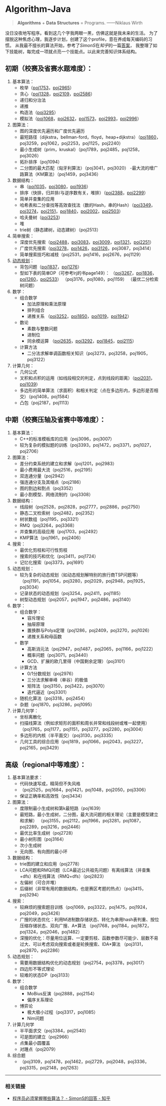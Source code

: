 # Algorithm-Java

> **Algorithms** + **Data Structures** = Programs. ——Niklaus Wirth

没日没夜地写程序。看到这几个字我两眼一黑，仿佛这就是我未来的生活。
为了摆脱这种焦虑心理，我逐步计划，创建了这个profile，意在养成每天编码的习惯。
从我最不擅长的算法开始，参考了*SimonS*在*知乎*的一篇[答案](#相关链接 "程序员必须掌握哪些算法？ - SimonS的回答 - 知乎")，
我整理了如下技能树，每完成一项就点亮一个技能点。以此来完善知识体系结构。 

## 初期（校赛及省赛水题难度）：

1. 基本算法：
    - 枚举（[poj1753](src/EarlyStage/BasicAlgs/poj1753.java)，[poj2965](src/EarlyStage/BasicAlgs/poj2965.java)）
    - 贪心（[poj1328](src/EarlyStage/BasicAlgs/poj1328.java)，[poj2109](src/EarlyStage/BasicAlgs/poj2109.java)，[poj2586](src/EarlyStage/BasicAlgs/poj2586.java)）
    - 递归和分治法
    - 递推
    - 构造法（[poj3295](src/EarlyStage/BasicAlgs/poj3295.java)）
    - 模拟法（[poj1068](src/EarlyStage/BasicAlgs/poj1068.java)，[poj2632](src/EarlyStage/BasicAlgs/poj2632.java)，[poj1573](src/EarlyStage/BasicAlgs/poj1573.java)，[poj2993](src/EarlyStage/BasicAlgs/poj2993.java)，[poj2996](src/EarlyStage/BasicAlgs/poj2996.java)）
2. 图算法：
    - 图的深度优先遍历和广度优先遍历
    - 最短路径（dijkstra，bellman-ford，floyd，heap+dijkstra）（[poj1860](src/EarlyStage/GraphAlgs/poj1860.java)，poj3259，poj1062，poj2253，poj1125，poj2240）
    - 最小生成树（prim，kruskal）（poj1789，poj2485，poj1258，poj3026）
    - 拓扑排序（poj1094）
    - 二分图的最大匹配（匈牙利算法）（poj3041，poj3020）
    -最大流的增广路算法（KM算法）（poj1459，poj3436）
3. 数据结构：
    - 串（[poj1035](src/EarlyStage/DataStructure/poj1035.java)，[poj3080](src/EarlyStage/DataStructure/poj3080.java)，[poj1936](src/EarlyStage/DataStructure/poj1936.java)）
    - 排序（快排，归并排/与逆序数有关，堆排）（[poj2388](src/EarlyStage/DataStructure/poj2388.java)，[poj2299](src/EarlyStage/DataStructure/poj2299.java)）
    - 简单并查集的应用
    - 哈希表和二分查找等高效查找法（数的Hash，串的Hash）（[poj3349](src/EarlyStage/DataStructure/poj3349.java)，[poj3274](src/EarlyStage/DataStructure/poj3274.java)，[poj2151](src/EarlyStage/DataStructure/poj2151.java)，[poj1840](src/EarlyStage/DataStructure/poj1840.java)，[poj2002](src/EarlyStage/DataStructure/poj2002.java)，[poj2503](src/EarlyStage/DataStructure/poj2503.java)）
    - 哈夫曼树（[poj3253](src/EarlyStage/DataStructure/poj3253.java)）
    - 堆
    - trie树（静态建树，动态建树）（poj2513）
4. 简单搜索：
    - 深度优先搜索（[poj2488](src/EarlyStage/SimpleSearch/poj2488.java)，[poj3083](src/EarlyStage/SimpleSearch/poj3083.java)，[poj3009](src/EarlyStage/SimpleSearch/poj3009.java)，[poj1321](src/EarlyStage/SimpleSearch/poj1321.java)，[poj2251](src/EarlyStage/SimpleSearch/poj2251.java)）
    - 广度优先搜索（[poj3278](src/EarlyStage/SimpleSearch/poj3278.java)，[poj1426](src/EarlyStage/SimpleSearch/poj1426.java)，[poj3126](src/EarlyStage/SimpleSearch/poj3126.java)，poj3087，poj3414）
    - 简单搜索技巧和减枝（poj2531，poj1416，poj2676，poj1129）
5. [动态规划](src/EarlyStage/DynamicProgramming/README.md)：
    - 背包问题（[poj1837](src/EarlyStage/DynamicProgramming/poj1837.java)，[poj1276](src/EarlyStage/DynamicProgramming/poj1276.java)）
    - 型如下表的简单DP（可参考lrj的书page149）：
      （[poj3267](src/EarlyStage/DynamicProgramming/poj3267.java)，[poj1836](src/EarlyStage/DynamicProgramming/poj1836.java)，[poj1260](src/EarlyStage/DynamicProgramming/poj1260.java)，[poj2533](src/EarlyStage/DynamicProgramming/poj2533.java)）
      （poj3176，poj1080，poj1159）
      （最优二分检索树问题）
6. 数学：
    - 组合数学
        - 加法原理和乘法原理
        - 排列组合
        - 递推关系
    （[poj3252](src/EarlyStage/Mathematics/poj3252.java)，[poj1850](src/EarlyStage/Mathematics/poj1850.java)，[poj1019](src/EarlyStage/Mathematics/poj1019.java)，[poj1942](src/EarlyStage/Mathematics/poj1942.java)）
    - 数论
        - 素数与整数问题
        - 进制位
        - 同余模运算
    （[poj2635](src/EarlyStage/Mathematics/poj2635.java)，[poj3292](src/EarlyStage/Mathematics/poj3292.java)，[poj1845](src/EarlyStage/Mathematics/poj1845.java)，[poj2115](src/EarlyStage/Mathematics/poj2115.java)）
    - 计算方法
        - 二分法求解单调函数相关知识（poj3273，poj3258，poj1905，poj3122）
7. 计算几何：
    - 几何公式
    - 叉积和点积的运用（如线段相交的判定，点到线段的距离）（[poj2031](src/EarlyStage/ComputationalGeometry/poj2031.java)，[poj1039](src/EarlyStage/ComputationalGeometry/poj1039.java)）
    - 多边形的简单算法（求面积）和相关判定（点在多边形内，多边形是否相交）（poj1408，poj1584）
    - 凸包（poj2187，poj1113）
    
## 中期（校赛压轴及省赛中等难度）：
1. 基本算法：
    - C++的标准模板库的应用（poj3096，poj3007）
    - 较为复杂的模拟题的训练（poj3393，poj1472，poj3371，poj1027，poj2706）
2. 图算法：
    - 差分约束系统的建立和求解（poj1201，poj2983）
    - 最小费用最大流（poj2516，poj2195）
    - 双连通分量（poj2942）
    - 强连通分支及其缩点（poj2186）
    - 图的割边和割点（poj3352）
    - 最小割模型、网络流制约（poj3308）
3. 数据结构：
    - 线段树（poj2528，poj2828，poj2777，poj2886，poj2750）
    - 静态二叉检索树（poj2482，poj2352）
    - 树状数组（poj1195，poj3321）
    - RMQ（poj3264，poj3368）
    - 并查集的高级应用（poj1703，poj2492）
    - KMP算法（poj1961，poj2406）
4. 搜索：
    - 最优化剪枝和可行性剪枝
    - 搜索的技巧和优化（poj3411，poj1724）
    - 记忆化搜索（poj3373，poj1691）
5. 动态规划：
    - 较为复杂的动态规划（如动态规划解特别的旅行商TSP问题等）
    （poj1191，poj1054，poj3280，poj2029，poj2948，poj1925，poj3034）
    - 记录状态的动态规划（poj3254，poj2411，poj1185）
    - 树型动态规划（poj2057，poj1947，poj2486，poj3140）
6. 数学：
    - 组合数学：
        - 容斥理论
        - 抽屉原理
        - 置换群与Polya定理（poj1286，poj2409，poj3270，poj1026）
        - 递推关系和母函数
    - 数学
        - 高斯消元法（poj2947，poj1487，poj2065，poj1166，poj1222）
        - 概率问题（poj3071，poj3440）
        - GCD、扩展的欧几里得（中国剩余定理）（poj3101）
    - 计算方法
        - 0/1分数规划（poj2976）
        - 三分法求解单峰（单谷）的极值
        - 矩阵法（poj3150，poj3422，poj3070）
        - 迭代逼近（poj3301）
    - 随机化算法（poj3318，poj2454）
    - 杂题（poj1870，poj3286，poj1095）
7. 计算几何学：
    - 坐标离散化
    - 扫描线算法（例如求矩形的面积和周长并常和线段树或堆一起使用）
    （poj1765，poj1177，poj1151，poj3277，poj2280，poj3004）
    - 多边形的内核（半平面交）（poj3130，poj3335）
    - 几何工具的综合应用（poj1819，poj1066，poj2043，poj3227，poj2165，poj3429）
    
## 高级（regional中等难度）：
1. 基本算法要求：
    - 代码快速写成，精简但不失风格
    - （poj2525，poj1684，poj1421，poj1048，poj2050，poj3306）
    - 保证正确率和高效性（poj3434）
2. 图算法：
    - 度限制最小生成树和第k最短路（poj1639）
    - 最短路，最小生成树，二分图，最大流问题的相关理论（主要是模型建立和求解）
    （poj3155，poj2112，poj1966，poj3281，poj1087，poj2289，poj3216，poj2446）
    - 最优比率生成树（poj2728）
    - 最小树形图（poj3164）
    - 次小生成树
    - 无向图、有向图的最小环
3. 数据结构：
    - trie图的建立和应用（poj2778）
    - LCA问题和RMQ问题（LCA最近公共祖先问题）有离线算法（并查集+dfs）和在线算法（RMQ+dfs）（poj2823）
    - 左偏树（可合并堆）
    - 后缀树（非常有用的数据结构，也是赛区考题的热点）（poj3415，poj3294）
4. 搜索：
    - 较麻烦的搜索题目训练（poj1069，poj3322，poj1475，poj1924，poj2049，poj3426）
    - 广搜的状态优化：利用M进制数存储状态、转化为串用hash表判重、按位压缩存储状态、双向广搜、A*算法
    （poj1768，poj1184，poj1872，poj1324，poj2046，poj1482）
    - 深搜的优化：尽量用位运算、一定要剪枝、函数参数尽可能少、层数不易过大、可以考虑双向搜索或者是轮换搜索、IDA*算法
    （poj3131，poj2870，poj2286）
5. 动态规划：
    - 需要用数据结构优化的动态规划（poj2754，poj3378，poj3017）
    - 四边形不等式理论
    - 较难的状态DP（poj3133）
6. 数学：
    - 组合数学
        - MoBius反演（poj2888，poj2154）
        - 偏序关系理论
    - 博弈论
        - 极大极小过程（poj3317，poj1085）
        - Nim问题
7. 计算几何学
    - 半平面求交（poj3384，poj2540）
    - 可是图的建立（poj2966）
    - 点集最小圆覆盖
    - 对踵点（poj2079）
8. 综合题
    - （poj3109，poj1478，poj1462，poj2729，poj2048，poj3336，poj3315，poj2148，poj1263）

--------------------
### 相关链接
- [程序员必须掌握哪些算法？ - SimonS的回答 - 知乎](https://www.zhihu.com/question/23148377/answer/36824071)
